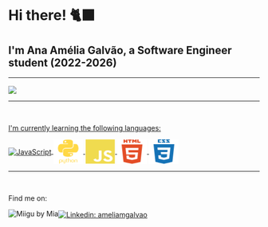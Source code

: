 # Hi there! :black_cat:
## I'm Ana Amélia Galvão, a Software Engineer student (2022-2026)
<a href="https://github.com/ameliagalvao">
  
---
  
<div style="display: inline_block">
  <img align="center" height="180em" src="https://github-readme-stats.vercel.app/api/top-langs/?username=ameliagalvao&layout=compact&langs_count=7&theme=dark"/>
</div>

---

<div style="display: inline_block"><br>
  <p>I'm currently learning the following languages:</p>
  <img align="center" alt="JavaScript" height="50" width="60" src="https://cdn.jsdelivr.net/gh/devicons/devicon/icons/kotlin/kotlin-plain-wordmark.svg">
  <img align="center" alt="Python" height="50" width="60" src="https://raw.githubusercontent.com/devicons/devicon/master/icons/python/python-plain-wordmark.svg">
  <img align="center" alt="JavaScript" height="50" width="60" src="https://raw.githubusercontent.com/devicons/devicon/master/icons/javascript/javascript-plain.svg">
  <img align="center" alt="HTML" height="50" width="60" src="https://raw.githubusercontent.com/devicons/devicon/master/icons/html5/html5-plain-wordmark.svg">
  <img align="center" alt="CSS" height="50" width="60" src="https://raw.githubusercontent.com/devicons/devicon/master/icons/css3/css3-plain-wordmark.svg">
</div>
</a>

---

<div style="display: inline_block"><br>
  <p>Find me on:</p>
  <a href="https://www.miahandcrafter.com/atelier" target="_blank"><img align="left" height="100" alt="Miigu by Mia" src="https://www.miahandcrafter.com/atelier/wp-content/uploads/2022/07/miigu_icon.jpg"></a>
  <a href="https://www.linkedin.com/in/ameliamgalvao/?locale=en_US" target="_blank"><img align="center" alt="Linkedin: ameliamgalvao" src="https://img.shields.io/badge/LinkedIn-0077B5?style=for-the-badge&logo=linkedin&logoColor=white"></a>
</div>

